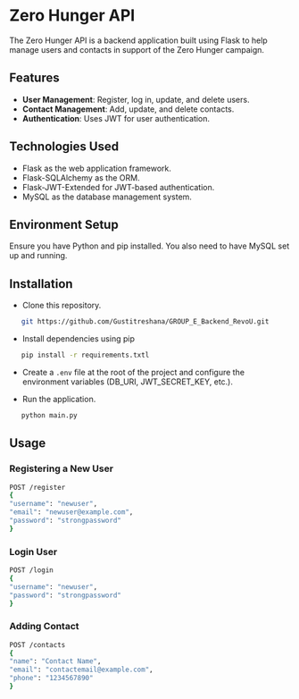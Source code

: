 # Zero Hunger API 

The Zero Hunger API is a backend application built using Flask to help manage users and contacts in support of the Zero Hunger campaign.

## Features

- **User Management**: Register, log in, update, and delete users.
- **Contact Management**: Add, update, and delete contacts.
- **Authentication**: Uses JWT for user authentication.

## Technologies Used

- Flask as the web application framework.
- Flask-SQLAlchemy as the ORM.
- Flask-JWT-Extended for JWT-based authentication.
- MySQL as the database management system.

## Environment Setup

Ensure you have Python and pip installed. You also need to have MySQL set up and running.

## Installation

- Clone this repository.

```bash
   git https://github.com/Gustitreshana/GROUP_E_Backend_RevoU.git
```

- Install dependencies using pip

```bash
   pip install -r requirements.txtl
```

- Create a `.env` file at the root of the project and configure the environment variables (DB_URI, JWT_SECRET_KEY, etc.).

- Run the application.

```bash
   python main.py
```

## Usage

### Registering a New User

```bash
POST /register
{
"username": "newuser",
"email": "newuser@example.com",
"password": "strongpassword"
}
```

### Login User

```bash
POST /login
{
"username": "newuser",
"password": "strongpassword"
}
```

### Adding Contact

```bash
POST /contacts
{
"name": "Contact Name",
"email": "contactemail@example.com",
"phone": "1234567890"
}
```
